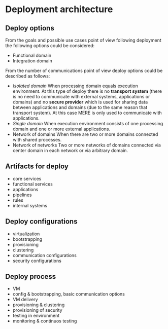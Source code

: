 # Deployment architecture

## Deploy options

From the goals and possible use cases point of view following deployment the following options could be considered:
- Functional domain
- Integration domain

From the number of communications point of view deploy options could be described as follows:
- _Isolated domain_
When processing domain equals execution environment. At this type of deploy there is no **transport system** (there is no need to communicate with external systems, applications or domains) and no **secure provider** which is used for sharing data between applications and domains (due to the same reason that transport system). At this case MERE is only used to communicate with applications.
- _Single domain_
When execution environment consists of one processing domain and one or more external applications. 
- Network of domains
When there are two or more domains connected with shared processes.
- Network of networks
Two or more networks of domains connected via center domain in each network or via arbitrary domain.

## Artifacts for deploy

- core services
- functional services
- applications
- pipelines
- rules
- internal systems

## Deploy configurations

- virtualization
- bootstrapping
- provisioning
- clustering
- communication configurations
- security configurations

## Deploy process
- VM
- config & bootstrapping, basic communication options
- VM delivery
- provisioning & clustering
- provisioning of security
- testing in environment
- monitoring & continuos testing 